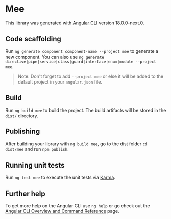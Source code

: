 # Mee

This library was generated with [Angular CLI](https://github.com/angular/angular-cli) version 18.0.0-next.0.

## Code scaffolding

Run `ng generate component component-name --project mee` to generate a new component. You can also use `ng generate directive|pipe|service|class|guard|interface|enum|module --project mee`.
> Note: Don't forget to add `--project mee` or else it will be added to the default project in your `angular.json` file. 

## Build

Run `ng build mee` to build the project. The build artifacts will be stored in the `dist/` directory.

## Publishing

After building your library with `ng build mee`, go to the dist folder `cd dist/mee` and run `npm publish`.

## Running unit tests

Run `ng test mee` to execute the unit tests via [Karma](https://karma-runner.github.io).

## Further help

To get more help on the Angular CLI use `ng help` or go check out the [Angular CLI Overview and Command Reference](https://angular.io/cli) page.
